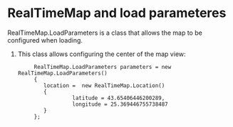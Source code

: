 # RealTimeMap and load parameteres

RealTimeMap.LoadParameters is a class that allows the map to be configured when loading. 
1. This class allows configuring the center of the map view:


            RealTimeMap.LoadParameters parameters = new RealTimeMap.LoadParameters()
            {
               location =  new RealTimeMap.Location()
               {
                        latitude = 43.65406446200289,
                        longitude = 25.369446755738487
               }
            };
